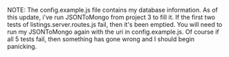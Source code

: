 NOTE: The config.example.js file contains my database information. As of this update, i've run JSONToMongo from project 3 to fill it.
If the first two tests of listings.server.routes.js fail, then it's been emptied. You will need to run my JSONToMongo again with the uri in config.example.js.
Of course if all 5 tests fail, then something has gone wrong and I should begin panicking.
